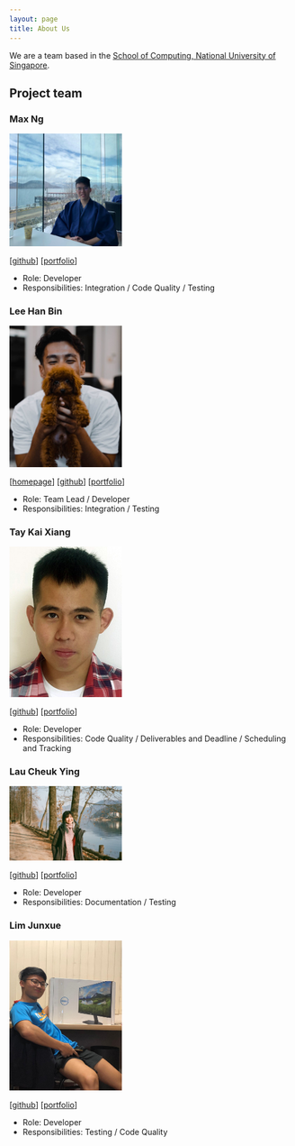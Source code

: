 ```yaml
---
layout: page
title: About Us
---
```


We are a team based in the [School of Computing, National University of Singapore](http://www.comp.nus.edu.sg).

## Project team

### Max Ng

<img src="images/maxxng.png" width="200px">

[[github](https://github.com/maxxng)]
[[portfolio](team/maxxng.md)]

* Role: Developer
* Responsibilities: Integration / Code Quality / Testing

### Lee Han Bin

<img src="images/habi39.png" width="200px">

[[homepage](http://www.comp.nus.edu.sg/~habi39)]
[[github](https://github.com/habi39)]
[[portfolio](team/habi39.md)]
* Role: Team Lead / Developer
* Responsibilities: Integration / Testing

### Tay Kai Xiang

<img src="images/kaixiangtay.png" width="200px">

[[github](http://github.com/kaixiangtay)]
[[portfolio](team/kaixiangtay.md)]

* Role: Developer
* Responsibilities: Code Quality / Deliverables and Deadline / Scheduling and Tracking

### Lau Cheuk Ying

<img src="images/mesyeux.png" width="200px">

[[github](http://github.com/mesyeux/ip)]
[[portfolio](team/mesyeux.md)]

* Role: Developer
* Responsibilities: Documentation / Testing

### Lim Junxue

<img src="images/limjunxue.png" width="200px">

[[github](http://github.com/LimJunxue)]
[[portfolio](team/limjunxue.md)]

* Role: Developer
* Responsibilities: Testing / Code Quality
